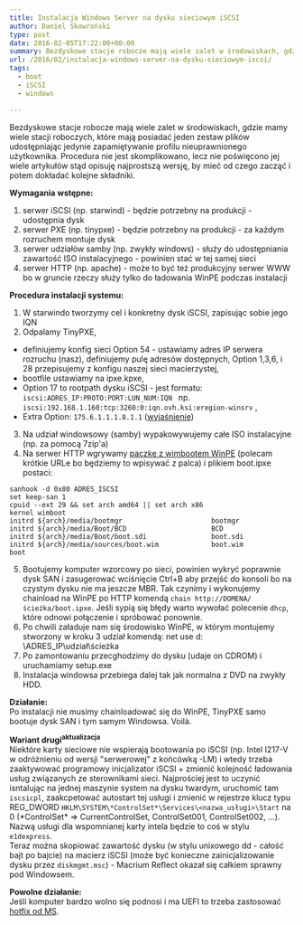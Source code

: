 ```yaml
---
title: Instalacja Windows Server na dysku sieciowym iSCSI
author: Daniel Skowroński
type: post
date: 2016-02-05T17:22:00+00:00
summary: Bezdyskowe stacje robocze mają wiele zalet w środowiskach, gdzie mamy wiele stacji roboczych, które mają posiadać jeden zestaw plików udostępniając jedynie zapamiętywanie profilu nieuprawnionego użytkownika. Procedura nie jest skomplikowano, lecz nie poświęcono jej wiele artykułów stąd opisuję najprostszą wersję, by mieć od czego zacząć i potem dokładać kolejne składniki.
url: /2016/02/instalacja-windows-server-na-dysku-sieciowym-iscsi/
tags:
  - boot
  - iSCSI
  - windows

---
```

Bezdyskowe stacje robocze mają wiele zalet w środowiskach, gdzie mamy wiele stacji roboczych, które mają posiadać jeden zestaw plików udostępniając jedynie zapamiętywanie profilu nieuprawnionego użytkownika. Procedura nie jest skomplikowano, lecz nie poświęcono jej wiele artykułów stąd opisuję najprostszą wersję, by mieć od czego zacząć i potem dokładać kolejne składniki.

**Wymagania wstępne:**  
1) serwer iSCSI (np. starwind) - będzie potrzebny na produkcji - udostępnia dysk  
2) serwer PXE (np. tinypxe) - będzie potrzebny na produkcji - za każdym rozruchem montuje dysk  
3) serwer udziałów samby (np. zwykły windows) - służy do udostępniania zawartość ISO instalacyjnego - powinien stać w tej samej sieci  
4) serwer HTTP (np. apache) - może to być też produkcyjny serwer WWW bo w gruncie rzeczy służy tylko do ładowania WinPE podczas instalacji

**Procedura instalacji systemu:**  
1) W starwindo tworzymy cel i konkretny dysk iSCSI, zapisując sobie jego IQN  
2) Odpalamy TinyPXE,  
- definiujemy konfig sieci Option 54 - ustawiamy adres IP serwera rozruchu (nasz), definiujemy pulę adresów dostępnych, Option 1,3,6, i 28 przepisujemy z konfigu naszej sieci macierzystej,  
- bootfile ustawiamy na ipxe.kpxe,  
- Option 17 to rootpath dysku iSCSI - jest formatu: `iscsi:ADRES_IP:PROTO:PORT:LUN_NUM:IQN ` np. `iscsi:192.168.1.160:tcp:3260:0:iqn.ovh.ksi:eregion-winsrv` ,  
- Extra Option: `175.6.1.1.1.8.1.1` ([wyjaśnienie][1])  
3) Na udział windowsowy (samby) wypakowywujemy całe ISO instalacyjne (np. za pomocą 7zip'a)  
4) Na serwer HTTP wgrywamy [paczkę z wimbootem WinPE][2] (polecam krótkie URLe bo będziemy to wpisywać z palca) i plikiem boot.ipxe postaci:

```
sanhook -d 0x80 ADRES_ISCSI
set keep-san 1
cpuid --ext 29 && set arch amd64 || set arch x86
kernel wimboot
initrd ${arch}/media/bootmgr                      bootmgr
initrd ${arch}/media/Boot/BCD                     BCD
initrd ${arch}/media/Boot/boot.sdi                boot.sdi
initrd ${arch}/media/sources/boot.wim             boot.wim
boot
```

5) Bootujemy komputer wzorcowy po sieci, powinien wykryć poprawnie dysk SAN i zasugerować wciśnięcie Ctrl+B aby przejść do konsoli bo na czystym dysku nie ma jeszcze MBR. Tak czynimy i wykonujemy chainload na WinPE po HTTP komendą `chain http://DOMENA/ścieżka/boot.ipxe`. Jeśli sypią się błędy warto wywołać polecenie `dhcp`, które odnowi połączenie i spróbować ponownie.  
6) Po chwili załaduje nam się środowisko WinPE, w którym montujemy stworzony w kroku 3 udział komendą: net use d: \\ADRES_IP\udział\ścieżka  
7) Po zamontowaniu przecghodzimy do dysku (udaje on CDROM) i uruchamiamy setup.exe  
8) Instalacja windowsa przebiega dalej tak jak normalna z DVD na zwykły HDD.

**Działanie:**  
Po instalacji nie musimy chainloadować się do WinPE, TinyPXE samo bootuje dysk SAN i tym samym Windowsa. Voilà.

**Wariant drugi<sup>aktualizacja</sup>**  
Niektóre karty sieciowe nie wspierają bootowania po iSCSI (np. Intel I217-V w odróżnieniu od wersji "serwerowej" z końcówką -LM) i wtedy trzeba zaaktywować programowy inicjalizator iSCSI + zmienić kolejność ładowania usług związanych ze sterownikami sieci. Najprościej jest to uczynić isntalując na jednej maszynie system na dysku twardym, uruchomić tam `iscsicpl`, zaakcpetować autostart tej usługi i zmienić w rejestrze klucz typu REG_DWORD `HKLM\SYSTEM\*ControlSet*\Services\<nazwa_usługi>\Start` na 0 (\*ControlSet\* => CurrentControlSet, ControlSet001, ControlSet002, ...). Nazwą usługi dla wspomnianej karty intela będzie to coś w stylu `e1dexpress`.  
Teraz można skopiować zawartość dysku (w stylu unixowego dd - całość bajt po bajcie) na macierz iSCSI (może być konieczne zainicjalizowanie dysku przez `diskmgmt.msc`) - Macrium Reflect okazał się całkiem sprawny pod Windowsem.

**Powolne działanie:**  
Jeśli komputer bardzo wolno się podnosi i ma UEFI to trzeba zastosować [hotfix od MS][3].

 [1]: http://sourceforge.net/p/etherboot/mailman/message/23632640/
 [2]: https://mega.nz/#!ahEgSLYa!WbYWVBYMEmgkxcSguZTIX53jdB_nyxXt9ghMFuyH1vg
 [3]: https://support.microsoft.com/en-us/kb/2974735